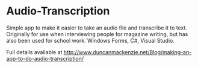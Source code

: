 # Audio-Transcription
Simple app to make it easier to take an audio file and transcribe it to text. Originally for use when interviewing people for magazine writing, but has also been used for school work. Windows Forms, C#, Visual Studio.

Full details available at http://www.duncanmackenzie.net/Blog/making-an-app-to-do-audio-transcription/

